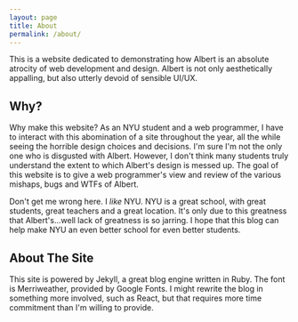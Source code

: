 ```yaml
---
layout: page
title: About
permalink: /about/
---
```


This is a website dedicated to demonstrating how Albert is an absolute atrocity
of web development and design. Albert is not only aesthetically appalling, but
also utterly devoid of sensible UI/UX.

## Why?

Why make this website? As an NYU student and a web programmer, I have to
interact with this abomination of a site throughout the year, all the while
seeing the horrible design choices and decisions. I'm sure I'm not the only one
who is disgusted with Albert. However, I don't think many students truly
understand the extent to which Albert's design is messed up. The goal of this
website is to give a web programmer's view and review of the
various mishaps, bugs and WTFs of Albert.

Don't get me wrong here. I *like* NYU. NYU is a great school, with great
students, great teachers and a great location. It's only due to this greatness
that Albert's...well lack of greatness is so jarring. I hope that
this blog can help make NYU an even better school for even better students.

## About The Site

This site is powered by Jekyll, a great blog engine written in Ruby. The font is
Merriweather, provided by Google Fonts. I might rewrite the blog in something
more involved, such as React, but that requires more time commitment than I'm
willing to provide.
